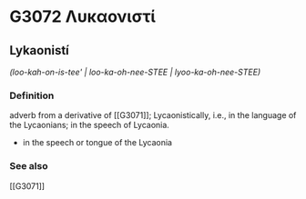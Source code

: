 # G3072 Λυκαονιστί

## Lykaonistí

_(loo-kah-on-is-tee' | loo-ka-oh-nee-STEE | lyoo-ka-oh-nee-STEE)_

### Definition

adverb from a derivative of [[G3071]]; Lycaonistically, i.e., in the language of the Lycaonians; in the speech of Lycaonia.

- in the speech or tongue of the Lycaonia

### See also

[[G3071]]

